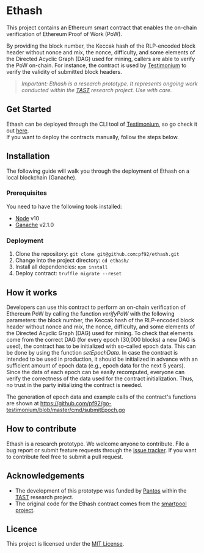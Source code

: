 # Ethash

This project contains an Ethereum smart contract that enables the on-chain verification 
of Ethereum Proof of Work (PoW).

By providing the block number, the Keccak hash of the RLP-encoded block header without nonce and mix, the nonce, difficulty,
and some elements of the Directed Acyclic Graph (DAG) used for mining, callers are able to verify the PoW on-chain. For 
instance, the contract is used by [Testimonium](https://github.com/pf92/testimonium) to verify the validity of submitted
block headers. 

> _Important: Ethash is a research prototype. 
  It represents ongoing work conducted within the [TAST](https://dsg.tuwien.ac.at/projects/tast/) 
  research project. Use with care._

## Get Started
Ethash can be deployed through the CLI tool of [Testimonium](https://github.com/pf92/testimonium), so go check it out [here](https://github.com/pf92/go-testimonium).  
If you want to deploy the contracts manually, follow the steps below.

## Installation
The following guide will walk you through the deployment of Ethash on a local blockchain (Ganache).

### Prerequisites
You need to have the following tools installed:
* [Node](https://nodejs.org/en/) v10
* [Ganache](https://www.trufflesuite.com/ganache) v2.1.0

### Deployment
1. Clone the repository: `git clone git@github.com:pf92/ethash.git`
2. Change into the project directory: `cd ethash/`
3. Install all dependencies: `npm install`  
4. Deploy contract: `truffle migrate --reset`

## How it works
Developers can use this contract to perform an on-chain verification of Ethereum PoW by calling the
function _verifyPoW_ with the following parameters: the block number, the Keccak hash of the RLP-encoded
block header without nonce and mix, the nonce, difficulty, and some elements of the Directed Acyclic Graph (DAG) used
for mining. To check that elements come from the correct DAG (for every epoch (30,000 blocks) a new DAG is used), the contract has to be initialized
with so-called epoch data. This can be done by using the function _setEpochData_. In case the
contract is intended to be used in production, it should be initialized in advance with
an sufficient amount of epoch data (e.g., epoch data for the next 5 years). Since
the data of each epoch can be easily recomputed, everyone can verify the correctness of the data
used for the contract initialization. Thus, no trust in the party initializing the contract is needed.

The generation of epoch data and example calls of the contract's functions are shown at https://github.com/pf92/go-testimonium/blob/master/cmd/submitEpoch.go


## How to contribute
Ethash is a research prototype. We welcome anyone to contribute.
File a bug report or submit feature requests through the [issue tracker](https://github.com/pf92/ethash/issues). 
If you want to contribute feel free to submit a pull request.

## Acknowledgements
* The development of this prototype was funded by [Pantos](https://pantos.io/) within the [TAST](https://dsg.tuwien.ac.at/projects/tast/) research project.
* The original code for the Ethash contract comes from the [smartpool project](https://github.com/smartpool).

## Licence
This project is licensed under the [MIT License](LICENSE).
